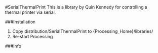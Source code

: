 #SerialThermalPrint
This is a library by Quin Kennedy for controlling a thermal printer via serial.

###Installation
1. Copy distribution/SerialThermalPrint to {Processing_Home}/libraries/
2. Re-start Processing

###Info
